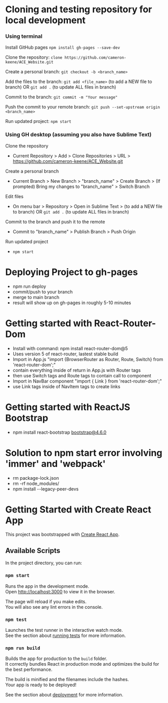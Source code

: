# Cloning and testing repository for local development

### Using terminal
Install GitHub pages `npm install gh-pages --save-dev`

Clone the repository: `clone https://github.com/cameron-keene/ACE_Website.git`

Create a personal branch: `git checkout -b <branch_name>`

Add the files to the branch: `git add <file_name>` (to add a NEW file to branch) OR `git add .` (to update ALL files in branch)

Commit to the branch: `git commit -m "Your message"`

Push the commit to your remote branch: `git push --set-upstream origin <branch_name>`

Run updated project: `npm start`

### Using GH desktop (assuming you also have Sublime Text)
Clone the repository
* Current Repository > Add > Clone Repositories > URL > https://github.com/cameron-keene/ACE_Website.git 

Create a personal branch
* Current Branch > New Branch > "branch_name" > Create Branch > (If prompted) Bring my changes to "branch_name" > Switch Branch

Edit files
* On menu bar > Repository > Open in Sublime Text >  (to add a NEW file to branch) OR `git add .` (to update ALL files in branch)

Commit to the branch and push it to the remote
* Commit to "branch_name" > Publish Branch > Push Origin

Run updated project
* `npm start`

# Deploying Project to gh-pages
* npm run deploy 
* commit/push to your branch
* merge to main branch
* result will show up on gh-pages in roughly 5-10 minutes

# Getting started with React-Router-Dom
* Install with command: npm install react-router-dom@5 
* Uses version 5 of react-router, lastest stable build
* Import in App.js "import {BrowserRouter as Router, Route, Switch} from 'react-router-dom';"
* contain everything inside of return in App.js with Router tags
* then use Switch tags and Route tags to contain call to component
* Import in NavBar component "import { Link } from 'react-router-dom';"
* use Link tags inside of NavItem tags to create links

# Getting started with ReactJS Bootstrap
* npm install react-bootstrap bootstrap@4.6.0

# Solution to npm start error involving 'immer' and 'webpack'
* rm package-lock.json
* rm -rf node_modules/
* npm install --legacy-peer-devs

# Getting Started with Create React App

This project was bootstrapped with [Create React App](https://github.com/facebook/create-react-app).

## Available Scripts

In the project directory, you can run:

### `npm start`

Runs the app in the development mode.\
Open [http://localhost:3000](http://localhost:3000) to view it in the browser.

The page will reload if you make edits.\
You will also see any lint errors in the console.

### `npm test`

Launches the test runner in the interactive watch mode.\
See the section about [running tests](https://facebook.github.io/create-react-app/docs/running-tests) for more information.

### `npm run build`

Builds the app for production to the `build` folder.\
It correctly bundles React in production mode and optimizes the build for the best performance.

The build is minified and the filenames include the hashes.\
Your app is ready to be deployed!

See the section about [deployment](https://facebook.github.io/create-react-app/docs/deployment) for more information.
